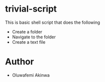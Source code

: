 # trivial-script
This is basic shell script that does the following
- Create a folder
- Navigate to the folder
- Create a text file

# Author
- Oluwafemi Akinwa

